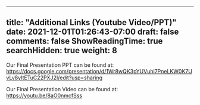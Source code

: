 
---
title: "Additional Links (Youtube Video/PPT)"
date: 2021-12-01T01:26:43-07:00
draft: false
comments: false
ShowReadingTime: true
searchHidden: true
weight: 8
---


Our Final Presentation PPT can be found at: https://docs.google.com/presentation/d/1Wr8wQK3pYUVuhl7PneLKW0K7UvLv8yItETuC22PXJ2I/edit?usp=sharing


Our Final Presentation Video can be found at:   https://youtu.be/8aO0nmcfSss
